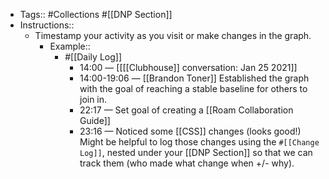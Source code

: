 - Tags:: #Collections #[[DNP Section]]
- Instructions::
    - Timestamp your activity as you visit or make changes in the graph.
        - Example:: 
            - #[[Daily Log]]
                - 14:00 — [[[[Clubhouse]] conversation: Jan 25 2021]]
                - 14:00-19:06 — [[Brandon Toner]] Established the graph with the goal of reaching a stable baseline for others to join in.
                - 22:17 — Set goal of creating a [[Roam Collaboration Guide]]
                - 23:16 — Noticed some [[CSS]] changes (looks good!) Might be helpful to log those changes using the `#[[Change Log]]`, nested under your [[DNP Section]] so that we can track them (who made what change when +/- why).
